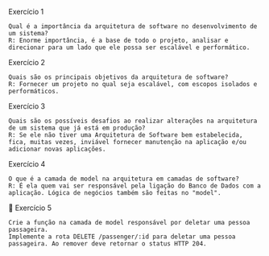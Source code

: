  Exercício 1

    Qual é a importância da arquitetura de software no desenvolvimento de um sistema?
    R: Enorme importância, é a base de todo o projeto, analisar e direcionar para um lado que ele possa ser escalável e performático.

Exercício 2

    Quais são os principais objetivos da arquitetura de software?
    R: Fornecer um projeto no qual seja escalável, com escopos isolados e performáticos.

Exercício 3

    Quais são os possíveis desafios ao realizar alterações na arquitetura de um sistema que já está em produção?
    R: Se ele não tiver uma Arquitetura de Software bem estabelecida, fica, muitas vezes, inviável fornecer manutenção na aplicação e/ou adicionar novas aplicações.

Exercício 4

    O que é a camada de model na arquitetura em camadas de software?
    R: É ela quem vai ser responsável pela ligação do Banco de Dados com a aplicação. Lógica de negócios também são feitas no "model".

🚀 Exercício 5

    Crie a função na camada de model responsável por deletar uma pessoa passageira.
    Implemente a rota DELETE /passenger/:id para deletar uma pessoa passageira. Ao remover deve retornar o status HTTP 204.
